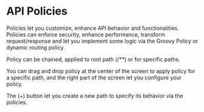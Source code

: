 # API Policies

Policies let you customize, enhance API behavior and functionalities. Policies can enforce security, enhance performance, transform request/response and let you implement some logic via the Groovy Policy or dynamic routing policy.

Policy can be chained, applied to root path (/**) or for specific paths.

You can drag and drop policy at the center of the screen to apply policy for a specific path, and the right part of the screen let you configure your policy.

The (+) button let you create a new path to specify its behavior via the policies.
